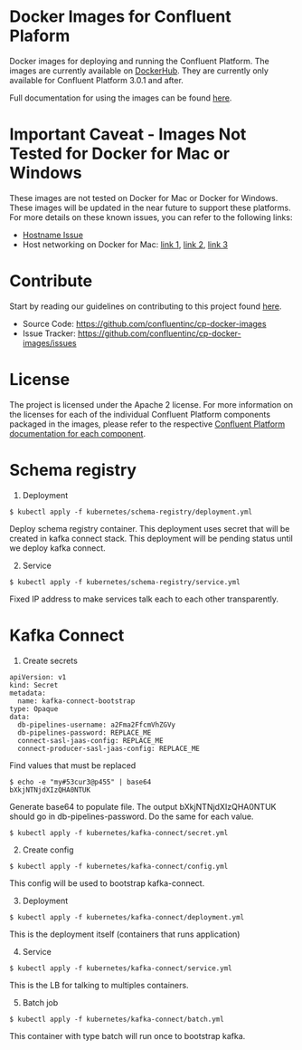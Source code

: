 Docker Images for Confluent Plaform
===

Docker images for deploying and running the Confluent Platform.  The images are currently available on [DockerHub](https://hub.docker.com/u/confluentinc/).  They are currently only available for Confluent Platform 3.0.1 and after.

Full documentation for using the images can be found [here](http://docs.confluent.io/current/cp-docker-images/docs/intro.html).

# Important Caveat - Images Not Tested for Docker for Mac or Windows
	
These images are not tested on Docker for Mac or Docker for Windows. These images will be updated in the near future to support these platforms. For more details on these known issues, you can refer to the following links:

* [Hostname Issue](https://forums.docker.com/t/docker-for-mac-does-not-add-docker-hostname-to-etc-hosts/8620/4)
* Host networking on Docker for Mac: [link 1](https://forums.docker.com/t/should-docker-run-net-host-work/14215), [link 2](https://forums.docker.com/t/net-host-does-not-work/17378/7), [link 3](https://forums.docker.com/t/explain-networking-known-limitations-explain-host/15205/4)

# Contribute

Start by reading our guidelines on contributing to this project found [here](http://docs.confluent.io/current/cp-docker-images/docs/contributing.html).

- Source Code: https://github.com/confluentinc/cp-docker-images
- Issue Tracker: https://github.com/confluentinc/cp-docker-images/issues


# License

The project is licensed under the Apache 2 license. For more information on the licenses for each of the individual Confluent Platform components packaged in the images, please refer to the respective [Confluent Platform documentation for each component](http://docs.confluent.io/current/platform.html).  

# Schema registry
1. Deployment
```
$ kubectl apply -f kubernetes/schema-registry/deployment.yml
```
Deploy schema registry container. This deployment uses secret that will be created in kafka connect stack. This deployment will be pending status until we deploy kafka connect.


2. Service
```
$ kubectl apply -f kubernetes/schema-registry/service.yml
```
Fixed IP address to make services talk each to each other transparently.


# Kafka Connect

1. Create secrets
```
apiVersion: v1
kind: Secret
metadata:
  name: kafka-connect-bootstrap
type: Opaque
data:
  db-pipelines-username: a2Fma2FfcmVhZGVy
  db-pipelines-password: REPLACE_ME
  connect-sasl-jaas-config: REPLACE_ME
  connect-producer-sasl-jaas-config: REPLACE_ME

```
Find values that must be replaced

```
$ echo -e "my#53cur3@p455" | base64
bXkjNTNjdXIzQHA0NTUK
```
Generate base64 to populate file. The output bXkjNTNjdXIzQHA0NTUK should go in db-pipelines-password.
Do the same for each value.

```
$ kubectl apply -f kubernetes/kafka-connect/secret.yml
```


2. Create config
```
$ kubectl apply -f kubernetes/kafka-connect/config.yml
```
This config will be used to bootstrap kafka-connect.


3. Deployment
```
$ kubectl apply -f kubernetes/kafka-connect/deployment.yml
```
This is the deployment itself (containers that runs application)


4. Service
```
$ kubectl apply -f kubernetes/kafka-connect/service.yml
```
This is the LB for talking to multiples containers.


5. Batch job
```
$ kubectl apply -f kubernetes/kafka-connect/batch.yml
```
This container with type batch will run once to bootstrap kafka.

